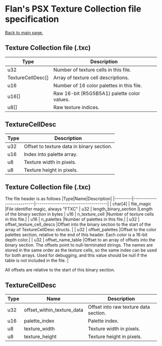 # Flan's PSX Texture Collection file specification
[Back to main page.](../README.md)

## Texture Collection file (.txc)
|Type|Description|
|----|-----------|
|u32|Number of texture cells in this file.|
|TextureCellDesc[]| Array of texture cell descriptions.|
|u16|Number of 16 color palettes in this file.
|u16[]|Raw 16-bit (R5G5B5A1) palette color values.|
|u8[]|Raw texture indices.

## TextureCellDesc
|Type|Description|
|----|-----------|
|u32| Offset to texture data in binary section.|
|u16| Index into palette array.|
|u8| Texture width in pixels.|
|u8| Texture height in pixels.|




## Texture Collection file (.txc)
The file header is as follows
|Type|Name|Description|
|---------|---------------------------|-------------------------------------|
| char[4] | file_magic                |File identifier magic, always "FTXC"
| u32     | length_binary_section     |Length of the binary section in bytes
| u16     | n_texture_cell            |Number of texture cells in this file.|
| u16     | n_palettes                |Number of palettes in this file.|
| u32     | offset_texture_cell_descs |Offset into the binary section to the start of the array of TextureCellDesc structs. |
| u32     | offset_palettes           |Offset to the color palettes section, relative to the end of this header. Each color is a 16-bit depth color.|
| u32     | offset_name_table         |Offset to an array of offsets into the binary section. The offsets point to null-terminated strings. The names are stored in the same order as the texture cells, so the same index can be used for both arrays. Used for debugging, and this value should be null if the table is not included in the file. |

All offsets are relative to the start of this binary section.

## TextureCellDesc
|Type|Name|Description|
|----|----|-----------|
|u32|offset_within_texture_data|Offset into raw texture data section.|
|u16|palette_index| Palette index.|
|u8|texture_width| Texture width in pixels.|
|u8|texture_height| Texture height in pixels.|